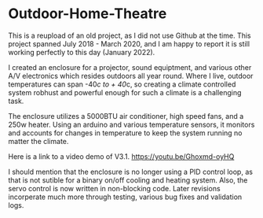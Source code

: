 # Outdoor-Home-Theatre

This is a reupload of an old project, as I did not use Github at the time. This project spanned July 2018 - March 2020, and I am happy to report it is still working perfectly to this day (January 2022). 

I created an enclosure for a projector, sound equiptment, and various other A/V electronics which resides outdoors all year round. Where I live, outdoor temperatures can span -40*c to + 40*c, so creating a climate controlled system robhust and powerful enough for such a climate is a challenging task. 

The enclosure utilizes a 5000BTU air conditioner, high speed fans, and a 250w heater. Using an arduino and various temperature sensors, it monitors and accounts for changes in temperature to keep the system running no matter the climate.


Here is a link to a video demo of V3.1.
<https://youtu.be/Ghoxmd-oyHQ>

I should mention that the enclosure is no longer using a PID control loop, as that is not sutible for a binary on/off cooling and heating system.
Also, the servo control is now written in non-blocking code.
Later revisions incorperate much more through testing, various bug fixes and validation logs.
